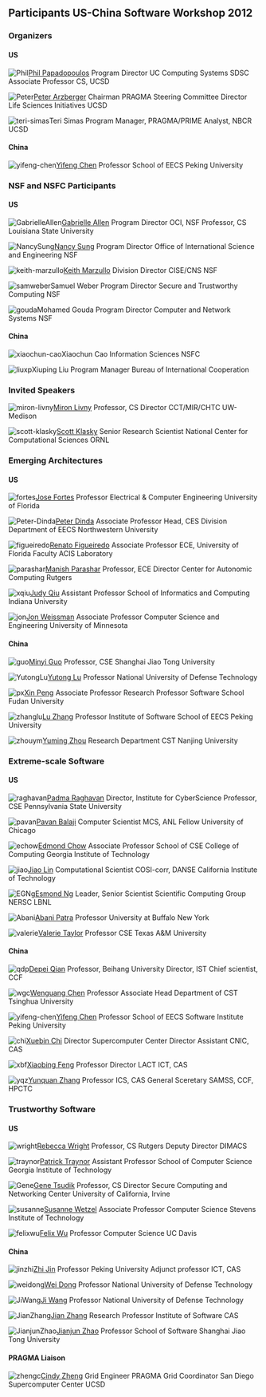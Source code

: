 
## Participants  US-China Software Workshop 2012

### Organizers

#### US

![][1][Phil Papadopoulos][2]
Program Director
UC Computing Systems
SDSC
Associate Professor
CS, UCSD

![][5][Peter Arzberger][6]
Chairman
PRAGMA Steering Committee
Director
Life Sciences Initiatives
UCSD

![][7]Teri Simas
Program Manager, PRAGMA/PRIME
Analyst, NBCR
UCSD

#### China

![][3][Yifeng Chen][4]
Professor
School of EECS
Peking University

### NSF and NSFC Participants

#### US 

![][8][Gabrielle Allen][9]
Program Director
OCI, NSF
Professor, CS
Louisiana State University

![][11][Nancy Sung][12]
Program Director
Office of International Science and Engineering
NSF

![][14][Keith Marzullo][15]
Division Director
CISE/CNS
NSF

![][16]Samuel Weber
Program Director
Secure and Trustworthy Computing
NSF

![][17]Mohamed Gouda
Program Director
Computer and Network Systems
NSF

#### China

![][10]Xiaochun Cao
Information Sciences
NSFC

![][13]Xiuping Liu
Program Manager
Bureau of International Cooperation

### Invited Speakers

![][18][Miron Livny][19]
Professor, CS
Director
CCT/MIR/CHTC
UW-Medison

![][20][Scott Klasky][21]
Senior Research Scientist
National Center for Computational Sciences
ORNL

### Emerging Architectures

#### US

![][22][Jose Fortes][23]
Professor
Electrical &amp; Computer Engineering
University of Florida

![][26][Peter Dinda][27]
Associate Professor
Head, CES Division
Department of EECS
Northwestern University

![][30][Renato Figueiredo][31]
Associate Professor
ECE, University of Florida
Faculty
ACIS Laboratory

![][34][Manish Parashar][35]
Professor, ECE
Director
Center for Autonomic Computing
Rutgers

![][38][Judy Qiu][39]
Assistant Professor
School of Informatics and Computing
Indiana University

![][42][Jon Weissman][43]
Associate Professor
Computer Science and Engineering
University of Minnesota

#### China

![][24][Minyi Guo][25]
Professor, CSE
Shanghai Jiao Tong University

![][28][Yutong Lu][29]
Professor
National University of Defense Technology

![][32][Xin Peng][33]
Associate Professor
Research Professor
Software School
Fudan University

![][36][Lu Zhang][37]
Professor
Institute of Software
School of EECS
Peking University

![][40][Yuming Zhou][41]
Research
Department CST
Nanjing University

### Extreme-scale Software

#### US 

![][44][Padma Raghavan][45]
Director,
Institute for CyberScience
Professor, CSE
Pennsylvania State University

![][48][Pavan Balaji][49]
Computer Scientist
MCS, ANL
Fellow
University of Chicago

![][52][Edmond Chow][53]
Associate Professor
School of CSE
College of Computing
Georgia Institute of Technology

![][54][Jiao Lin][55]
Computational Scientist
COSI-corr, DANSE
California Institute of Technology

![][58][Esmond Ng][59]
Leader, Senior Scientist
Scientific Computing Group
NERSC
LBNL

![][62][Abani Patra][63]
Professor
University at Buffalo
New York

![][66][Valerie Taylor][67]
Professor
CSE
Texas A&amp;M University

#### China

![][46][Depei Qian][47]
Professor, Beihang University
Director, IST
Chief scientist, CCF

![][50][Wenguang Chen][51]
Professor
Associate Head
Department of CST
Tsinghua University

![][3][Yifeng Chen][4]
Professor
School of EECS
Software Institute
Peking University

![][56][Xuebin Chi][57]
Director
Supercomputer Center
Director Assistant
CNIC, CAS

![][60][Xiaobing Feng][61]
Professor
Director
LACT
ICT, CAS

![][64][Yunquan Zhang][65]
Professor
ICS, CAS
General Sceretary
SAMSS, CCF, HPCTC

### Trustworthy Software

#### US 

![][68][Rebecca Wright][69]
Professor, CS
Rutgers
Deputy Director
DIMACS

![][72][Patrick Traynor][73]
Assistant Professor
School of Computer Science
Georgia Institute of Technology

![][75][Gene Tsudik][76]
Professor, CS
Director
Secure Computing and Networking Center
University of California, Irvine

![][79][Susanne Wetzel][80]
Associate Professor
Computer Science
Stevens Institute of Technology

![][83][Felix Wu][84]
Professor
Computer Science
UC Davis

#### China

![][70][Zhi Jin][71]
Professor
Peking University
Adjunct professor
ICT, CAS

![][74][Wei Dong][29]
Professor
National University of Defense Technology

![][77][Ji Wang][78]
Professor
National University of Defense Technology

![][81][Jian Zhang][82]
Research Professor
Institute of Software
CAS

![][85][Jianjun Zhao][86]
Professor
School of Software
Shanghai Jiao Tong University

#### PRAGMA Liaison

![][87][Cindy Zheng][88]
Grid Engineer
PRAGMA Grid Coordinator
San Diego Supercomputer Center
UCSD

[1]: ../participants/phil.jpg "Phil"
[2]: http://users.sdsc.edu/~phil/homepage.html
[3]: ../participants/yifeng-chen.jpg "yifeng-chen"
[4]: http://sei.pku.edu.cn/~cyf/
[5]: ../participants/Arzberger.jpg "Peter"
[6]: http://www.pragma-grid.net/committee-files/arzberger.html
[7]: ../participants/teri.jpg "teri-simas"
[8]: ../participants/GabrielleAllen.jpg "GabrielleAllen"
[9]: http://www.cct.lsu.edu/~gallen/
[10]: ../participants/xiaochun-cao.jpg "xiaochun-cao"
[11]: ../participants/NancySung.jpg "NancySung"
[12]: http://www.nsf.gov/od/oise/country-list.jsp
[13]: ../participants/liuxp.jpg "liuxp"
[14]: ../participants/keith-marzullo.jpg "keith-marzullo"
[15]: http://cseweb.ucsd.edu/~marzullo/
[16]: ../participants/samweber.jpg "samweber"
[17]: ../participants/gouda.jpg "gouda"
[18]: ../participants/miron-livny.jpg "miron-livny"
[19]: http://pages.cs.wisc.edu/~miron/
[20]: ../participants/scott-klasky.jpg "scott-klasky"
[21]: http://users.nccs.gov/~rickyk/scicomp/
[22]: ../participants/fortes.jpg "fortes"
[23]: http://www.ece.ufl.edu/people/faculty/fortes.html
[24]: ../participants/guo.jpg "guo"
[25]: http://www.u-aizu.ac.jp/~minyi
[26]: ../participants/Peter-Dinda.jpg "Peter-Dinda"
[27]: http://www.cs.northwestern.edu/~pdinda/
[28]: ../participants/YutongLu.jpg "YutongLu"
[29]: http://www.nudt.edu.cn
[30]: ../participants/figueiredo.jpg "figueiredo"
[31]: http://byron.acis.ufl.edu/~renato
[32]: ../participants/px.jpg "px"
[33]: http://www.software.fudan.edu.cn/people/peopledirectorybyletter.shtml?letter=P
[34]: ../participants/parashar.jpg "parashar"
[35]: http://nsfcac.rutgers.edu/people/parashar/
[36]: ../participants/zhanglu.jpg "zhanglu"
[37]: http://sei.pku.edu.cn/~zhanglu
[38]: ../participants/xqiu.jpg "xqiu"
[39]: http://www.soic.indiana.edu/people/profiles/qiu-judy.shtml
[40]: ../participants/zhouym.jpg "zhouym"
[41]: http://cs.nju.edu.cn/zhouyuming
[42]: ../participants/jon.jpg "jon"
[43]: http://www-users.cs.umn.edu/~jon/
[44]: ../participants/raghavan.jpg "raghavan"
[45]: http://www.cse.psu.edu/~raghavan/
[46]: ../participants/qdp.jpg "qdp"
[47]: http://scse.buaa.edu.cn/english/html/05/
[48]: ../participants/pavan.jpg "pavan"
[49]: http://www.mcs.anl.gov/~balaji/
[50]: ../participants/wgc.jpg "wgc"
[51]: http://hpc.cs.tsinghua.edu.cn/research/cluster/cwg.html
[52]: ../participants/echow.jpg "echow"
[53]: http://www.cc.gatech.edu/~echow/
[54]: ../participants/Jiao.jpg "jiao"
[55]: http://bagua.cacr.caltech.edu/~linjiao/home/
[56]: ../participants/chi.jpg "chi"
[57]: http://sourcedb.cnic.cas.cn/yw/people/200908/t20090817_2404526.html
[58]: ../participants/EGNg.jpg "EGNg"
[59]: http://crd.lbl.gov/~EGNg/
[60]: ../participants/xbf.jpg "xbf"
[61]: http://sourcedb.cas.cn/sourcedb_ict_cas/en/eictexpert/fas/200909/t20090917_2496613.html
[62]: ../participants/Abani.jpg "Abani"
[63]: http://www.mae.buffalo.edu/people/full_time/a_patra.php
[64]: ../participants/yqz.jpg "yqz"
[65]: http://sourcedb.cas.cn/sourcedb_is_cas/yw/zjrc/200908/t20090818_2415562.html
[66]: ../participants/valerie.jpg "valerie"
[67]: http://www.cs.tamu.edu/people/faculty/taylor
[68]: ../participants/wright.jpg "wright"
[69]: http://www.cs.rutgers.edu/~rebecca.wright
[70]: ../participants/jinzhi.jpg "jinzhi"
[71]: http://www.sei.pku.edu.cn/people/zhijin
[72]: ../participants/traynor.jpg "traynor"
[73]: http://www.cc.gatech.edu/~traynor
[74]: ../participants/WeiDong.jpg "weidong"
[75]: ../participants/Gene.jpg "Gene"
[76]: http://www.ics.uci.edu/~gts
[77]: ../participants/JiWang.jpg "JiWang"
[78]: http://sei.nudt.edu.cn/index.php?type=build&amp;page=jsjj
[79]: ../participants/Susanne.jpg "susanne"
[80]: http://www.cs.stevens.edu/~swetzel/
[81]: ../participants/JianZhang.jpg "JianZhang"
[82]: http://lcs.ios.ac.cn/~zj
[83]: ../participants/felixwu.jpg "felixwu"
[84]: http://www.cs.ucdavis.edu/~wu/
[85]: ../participants/JianjunZhao.jpg "JianjunZhao"
[86]: http://cse.sjtu.edu.cn/~zhao
[87]: ../participants/zhengc.jpg "zhengc"
[88]: http://www.sdsc.edu/~zhengc/zhengc.html
  
